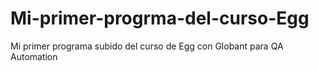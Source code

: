 # Mi-primer-progrma-del-curso-Egg
Mi primer programa subido del curso de Egg con Globant para QA Automation
